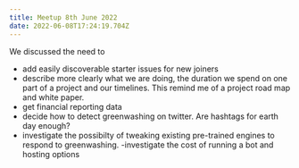 ```yaml
---
title: Meetup 8th June 2022
date: 2022-06-08T17:24:19.704Z
---
```

We  discussed the  need to 
- add easily  discoverable starter issues for new joiners
- describe more clearly  what we are doing, the duration we  spend on one part of  a project and  our timelines. This remind me of  a project road map and white paper.
- get  financial reporting data
- decide how to detect  greenwashing on twitter. Are hashtags for  earth day enough?
- investigate the possibilty  of  tweaking existing pre-trained engines to respond to greenwashing.
-investigate the cost  of running a bot and  hosting options